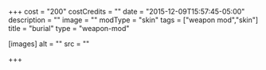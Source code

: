 +++
cost = "200"
costCredits = ""
date = "2015-12-09T15:57:45-05:00"
description = ""
image = ""
modType = "skin"
tags = ["weapon mod","skin"]
title = "burial"
type = "weapon-mod"

[images]
  alt = ""
  src = ""

+++

